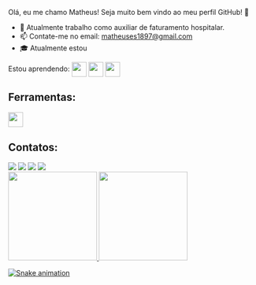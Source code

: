 Olá, eu me chamo Matheus! 
Seja muito bem vindo ao meu perfil GitHub! 👋

- 🔭 Atualmente trabalho como auxiliar de faturamento hospitalar.
- 📫 Contate-me no email: matheuses1897@gmail.com
- :mortar_board: Atualmente estou 



Estou aprendendo:
<img align="center" height="30" widht="40" src="https://cdn.jsdelivr.net/gh/devicons/devicon/icons/javascript/javascript-original.svg"/> 
<img align="center" height="30" widht="40"  src="https://cdn.jsdelivr.net/gh/devicons/devicon/icons/html5/html5-original-wordmark.svg" />
<img align="center" height="30" widht="40" src="https://cdn.jsdelivr.net/gh/devicons/devicon/icons/css3/css3-original-wordmark.svg" />
## Ferramentas:
<img aling="center" height="30" widht="40" src="https://cdn.jsdelivr.net/gh/devicons/devicon/icons/vscode/vscode-original.svg" />
          
          

## Contatos:

<div>
<a href="https://instagram.com/matheuses25" target="_blank"><img loading="lazy" src="https://img.shields.io/badge/-Instagram-%23E4405F?style=for-the-badge&logo=instagram&logoColor=white" target="_blank"></a>
<a href="https://www.twitch.tv/mathieusxx" target="_blank"><img loading="lazy" src="https://img.shields.io/badge/Twitch-9146FF?style=for-the-badge&logo=twitch&logoColor=white" target="_blank"></a>
<a href = "mailto:matheuses1897@gmail.com"><img loading="lazy" src="https://img.shields.io/badge/Gmail-D14836?style=for-the-badge&logo=gmail&logoColor=white" target="_blank"></a>
<a href="https://www.linkedin.com/in/matheusessantos" target="_blank"><img loading="lazy" src="https://img.shields.io/badge/-LinkedIn-%230077B5?style=for-the-badge&logo=linkedin&logoColor=white" target="_blank"></a>   
</div>

<div>
<a href="https://github.com/matheusesdev">
<img loading="lazy" height="180em" src="https://github-readme-stats.vercel.app/api/top-langs/?username=matheusesdev&layout=compact&langs_count=7&theme=dracula"/>
<img loading="lazy" height="180em" src="https://github-readme-stats.vercel.app/api?username=matheusesdev&show_icons=true&theme=dracula&include_all_commits=true&count_private=true"/>
</div>

![Snake animation](https://github.com/matheusesdev/matheusesdev/blob/output/github-contribution-grid-snake.svg)
          

          
          

